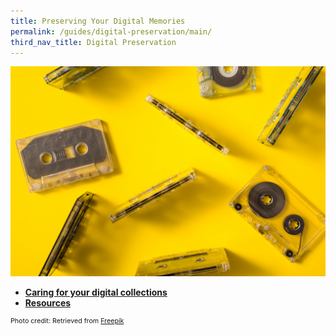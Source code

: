 ```yaml
---
title: Preserving Your Digital Memories
permalink: /guides/digital-preservation/main/
third_nav_title: Digital Preservation
---
```

<img src="/images/digital-preservation/landing-page-banner.jpg" alt="digital preservation landing page banner" style="width:800px;" />


* [**Caring for your digital collections**](/guides/digital-preservation/main/caring-digital)
* [**Resources**](/guides/digital-preservation/main/resources)


<p style="font-size:8pt;">Photo credit: Retrieved from <a href="https://pixabay.com/photos/coronavirus-corona-quarantine-4939242/" target="_blank">Freepik</a></p>